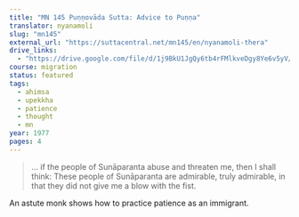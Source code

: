 ```yaml
---
title: "MN 145 Puṇṇovāda Sutta: Advice to Puṇṇa"
translator: nyanamoli
slug: "mn145"
external_url: "https://suttacentral.net/mn145/en/nyanamoli-thera"
drive_links:
  - "https://drive.google.com/file/d/1j9BkU1JgQy6tb4rFMlkveDgy8Ye6v5yV/view?usp=drivesdk"
course: migration
status: featured
tags:
  - ahimsa
  - upekkha
  - patience
  - thought
  - mn
year: 1977
pages: 4
---
```


> … if the people of Sunāparanta abuse and threaten me, then I shall think: These people of Sunāparanta are admirable, truly admirable, in that they did not give me a blow with the fist.

An astute monk shows how to practice patience as an immigrant.
